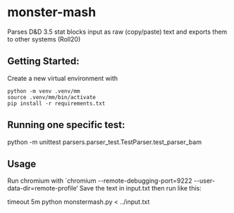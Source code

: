 # monster-mash
Parses D&amp;D 3.5 stat blocks input as raw (copy/paste) text and exports them to other systems (Roll20)

## Getting Started:
Create a new virtual environment with

```
python -m venv .venv/mm
source .venv/mm/bin/activate
pip install -r requirements.txt
```

## Running one specific test:
python -m unittest parsers.parser_test.TestParser.test_parser_bam

## Usage

Run chromium with `chromium --remote-debugging-port=9222 --user-data-dir=remote-profile‘
Save the text in input.txt then run like this:

timeout 5m python monstermash.py < ../input.txt
